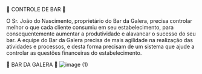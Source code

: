 🍻 CONTROLE DE BAR 🍻

O Sr. João do Nascimento, proprietário do Bar da Galera, precisa controlar melhor o que cada cliente consumiu em seu estabelecimento, para consequentemente aumentar a produtividade e alavancar o sucesso do seu bar. A equipe do Bar da Galera precisa de mais agilidade na realização das atividades e processos, e desta forma precisam de um sistema que ajude a controlar as questões financeiras do estabelecimento.




🍻 BAR DA GALERA 🍻
![image (1)](https://github.com/Aliss0nn/ControleDeBar-2.0/assets/127152046/5bcd1daa-2a74-4a9b-9eb2-2ec647639c3a)
